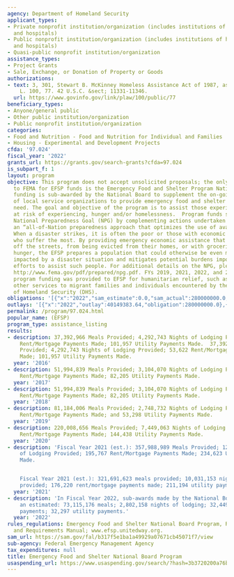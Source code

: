 ```yaml
---
agency: Department of Homeland Security
applicant_types:
- Private nonprofit institution/organization (includes institutions of higher education
  and hospitals)
- Public nonprofit institution/organization (includes institutions of higher education
  and hospitals)
- Quasi-public nonprofit institution/organization
assistance_types:
- Project Grants
- Sale, Exchange, or Donation of Property or Goods
authorizations:
- text: 3, 301, Stewart B. McKinney Homeless Assistance Act of 1987, as amended. Pub.
    L. 100, 77. 42 U.S.C. &sect; 11331-11346.
  url: https://www.govinfo.gov/link/plaw/100/public/77
beneficiary_types:
- Anyone/general public
- Other public institution/organization
- Public nonprofit institution/organization
categories:
- Food and Nutrition - Food and Nutrition for Individual and Families
- Housing - Experimental and Development Projects
cfda: '97.024'
fiscal_year: '2022'
grants_url: https://grants.gov/search-grants?cfda=97.024
is_subpart_f: 1
layout: program
objective: This program does not accept unsolicited proposals; the only eligible applicant
  to FEMA for EFSP funds is the Emergency Food and Shelter Program National Board.  EFSP
  funding is sub-awarded by the National Board to supplement the on-going efforts
  of local service organizations to provide emergency food and shelter to those in
  need. The goal and objective of the program is to assist those experiencing, or
  at risk of experiencing, hunger and/or homelessness.  Program funds support the
  National Preparedness Goal (NPG) by complementing actions undertaken to achieve
  an “all-of-Nation preparedness approach that optimizes the use of available resources.”
  When a disaster strikes, it is often the poor or those with economic vulnerabilities
  who suffer the most. By providing emergency economic assistance that keeps people
  off the streets, from being evicted from their homes, or with groceries to prevent
  hunger, the EFSP prepares a population that could otherwise be even more adversely
  impacted by a disaster situation and mitigates potential burdens imposed on recovery
  efforts to assist such people. For additional details on the NPG, please refer to
  http://www.fema.gov/pdf/prepared/npg.pdf. FYs 2019, 2021, 2022, and 2023 supplemental
  program funding was provided to EFSP for humanitarian relief, such as shelter and
  other services to migrant families and individuals encountered by the U.S. Department
  of Homeland Security (DHS).
obligations: '[{"x":"2022","sam_estimate":0.0,"sam_actual":280000000.0,"usa_spending_actual":280000000.0},{"x":"2023","sam_estimate":555000000.0,"sam_actual":0.0,"usa_spending_actual":555000000.0},{"x":"2024","sam_estimate":130000000.0,"sam_actual":0.0,"usa_spending_actual":117000000.0}]'
outlays: '[{"x":"2022","outlay":40149383.64,"obligation":280000000.0},{"x":"2023","outlay":92718602.25,"obligation":555000000.0},{"x":"2024","outlay":0.0,"obligation":117000000.0}]'
permalink: /program/97.024.html
popular_name: (EFSP)
program_type: assistance_listing
results:
- description: 37,392,966 Meals Provided; 4,292,743 Nights of Lodging Provided; 53,622
    Rent/Mortgage Payments Made; 101,957 Utility Payments Made.  37,392,966 Meals
    Provided; 4,292,743 Nights of Lodging Provided; 53,622 Rent/Mortgage Payments
    Made; 101,957 Utility Payments Made.
  year: '2016'
- description: 51,994,839 Meals Provided; 3,104,070 Nights of Lodging Provided; 75,100
    Rent/Mortgage Payments Made; 82,205 Utility Payments Made.
  year: '2017'
- description: 51,994,839 Meals Provided; 3,104,070 Nights of Lodging Provided; 75,100
    Rent/Mortgage Payments Made; 82,205 Utility Payments Made.
  year: '2018'
- description: 81,184,006 Meals Provided; 2,748,732 Nights of Lodging Provided; 44,472
    Rent/Mortgage Payments Made; and 53,298 Utility Payments Made.
  year: '2019'
- description: 220,008,656 Meals Provided; 7,449,063 Nights of Lodging Provided; 120,519
    Rent/Mortgage Payments Made; 144,438 Utility Payments Made.
  year: '2020'
- description: 'Fiscal Year 2021 (est.): 357,988,989 Meals Provided; 12,100,219 Nights
    of Lodging Provided; 195,767 Rent/Mortgage Payments Made; 234,623 Utility Payments
    Made.


    Fiscal Year 2021 (est.): 321,691,623 meals provided; 10,031,153 nights of lodging
    provided; 176,220 rent/mortgage payments made; 211,194 utility payments made.'
  year: '2021'
- description: 'In Fiscal Year 2022, sub-awards made by the National Board provided
    an estimated: 73,115,176 meals; 2,802,158 nights of lodging; 32,449 rent/mortgage
    payments; 32,297 utility payments.'
  year: '2022'
rules_regulations: Emergency Food and Shelter National Board Program, Responsibilities
  and Requirements Manual; www.efsp.unitedway.org.
sam_url: https://sam.gov/fal/b317f5e1ba1a49929a07671cb45071f7/view
sub-agency: Federal Emergency Management Agency
tax_expenditures: null
title: Emergency Food and Shelter National Board Program
usaspending_url: https://www.usaspending.gov/search/?hash=3b3720200a76b52a276e7ec583e2e5e9
---
```

